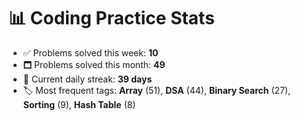 # 📊 Coding Practice Stats

- ✅ Problems solved this week: **10**
- 🗖️ Problems solved this month: **49**
- 📌 Current daily streak: **39 days**
- 🏷️ Most frequent tags: **Array** (51), **DSA** (44), **Binary Search** (27), **Sorting** (9), **Hash Table** (8)

